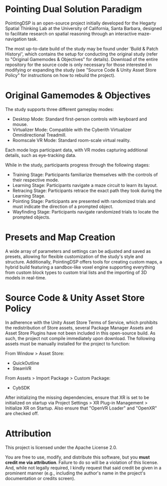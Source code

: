 # Pointing Dual Solution Paradigm
PointingDSP is an open-source project initially developed for the Hegarty Spatial Thinking Lab at the University of California, Santa Barbara, designed to facilitate research on spatial reasoning through an interactive maze-navigation task.

The most up-to-date build of the study may be found under 'Build & Patch History/', which contains the setup for conducting the original study (refer to "Original Gamemodes & Objectives" for details). Download of the entire repository for the source code is only necessary for those interested in modifying or expanding the study (see "Source Code & Unity Asset Store Policy" for instructions on how to rebuild the project).

# Original Gamemodes & Objectives
The study supports three different gameplay modes:
- Desktop Mode: Standard first-person controls with keyboard and mouse.
- Virtualizer Mode: Compatible with the Cyberith Virtualizer Omnidirectional Treadmill.
- Roomscale VR Mode: Standard room-scale virtual reality.

Each mode logs participant data, with VR modes capturing additional details, such as eye-tracking data. 

While in the study, participants progress through the following stages:
- Training Stage: Participants familiarize themselves with the controls of their respective mode.
- Learning Stage: Participants navigate a maze circuit to learn its layout.
- Retracing Stage: Participants retrace the exact path they took during the Learning Stage.
- Pointing Stage: Participants are presented with randomized trials and must indicate the direction of a prompted object.
- Wayfinding Stage: Participants navigate randomized trials to locate the prompted objects.

# Presets and Map Creation
A wide array of parameters and settings can be adjusted and saved as presets, allowing for flexible customization of the study's style and structure.
Additionally, PointingDSP offers tools for creating custom maps, a hybrid build featuring a sandbox-like voxel engine supporting everything from custom block types to custom trial lists and the importing of 3D models in real-time.

# Source Code & Unity Asset Store Policy
In adherence with the Unity Asset Store Terms of Service, which prohibits the redistribution of Store assets, several Package Manager Assets and Asset Store Plugins have not been included in this open-source build. As such, the project not compile immediately upon download. The following assets must be manually installed for the project to function:

From Window > Asset Store:
- QuickOutline
- SteamVR

From Assets > Import Package > Custom Package:
- CybSDK

After initializing the missing dependencies, ensure that XR is set to be initialized on startup via Project Settings > XR Plug-in Management > Initialize XR on Startup. Also ensure that "OpenVR Loader" and "OpenXR" are checked off.

# Attribution
This project is licensed under the Apache License 2.0. 

You are free to use, modify, and distribute this software, but you **must credit me via attribution**. Failure to do so will be a violation of this license. 
And, while not legally required, I kindly request that said credit be given in a prominent manner (e.g., including the author's name in the project's documentation or credits screen).